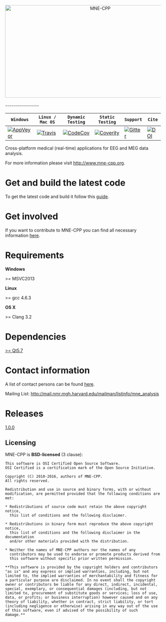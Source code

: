 <div align="center">
  <img src="http://www.mne-cpp.org/wp-content/uploads/2016/06/MNE-CPP_GitHub_Logo.png" width="600" height="300" alt="MNE-CPP"><br><br>
</div>
-----------------

|  **`Windows`**   |  **`Linux / Mac OS`** | **`Dynamic Testing`** |  **`Static Testing`** |  **`Support`** |  **`Cite`** |
|------------------|-----------------------|-----------------------|-----------------------|----------------|-------------|
| [![AppVeyor](https://ci.appveyor.com/api/projects/status/b63nawx8mnmmr9rv?svg=true)](https://ci.appveyor.com/project/chdinh/mne-cpp) | [![Travis](https://api.travis-ci.org/mne-tools/mne-cpp.png?branch=master)](https://travis-ci.org/mne-tools/mne-cpp) | [![CodeCov](https://codecov.io/gh/mne-tools/mne-cpp/branch/master/graph/badge.svg)](https://codecov.io/gh/mne-tools/mne-cpp) | [![Coverity](https://scan.coverity.com/projects/8955/badge.svg)](https://scan.coverity.com/projects/mne-tools-mne-cpp) | [![Gitter](https://badges.gitter.im/mne-tools/mne-cpp.svg)](https://gitter.im/mne-tools/mne-cpp?utm_source=badge&utm_medium=badge&utm_campaign=pr-badge&utm_content=badge) | [![DOI](https://zenodo.org/badge/8729/mne-tools/mne-cpp.svg)](http://dx.doi.org/10.5281/zenodo.17216) |

Cross-platform medical (real-time) applications for EEG and MEG data analysis.

For more information please visit http://www.mne-cpp.org.


Get and build the latest code
=============================

To get the latest code and build it follow this [guide](http://wiki.mne-cpp.org/index.php/Step_by_Step_Setup_Guide). 


Get involved
============

If you want to contribute to MNE-CPP you can find all necessary information [here](http://wiki.mne-cpp.org/index.php/Portal:Contribute).


Requirements
==========

**Windows**

\>= MSVC2013

**Linux**

\>= gcc 4.6.3

**OS X**

\>= Clang 3.2


Dependencies
============

[>= Qt5.7](http://download.qt.io/official_releases/qt/)


Contact information
===================

A list of contact persons can be found [here](http://www.mne-cpp.org/index.php/contact/).

Mailing List: http://mail.nmr.mgh.harvard.edu/mailman/listinfo/mne_analysis


Releases
========

[1.0.0](http://wiki.mne-cpp.org/index.php/ChangeLog)


Licensing
----------

MNE-CPP is **BSD-licensed** (3 clause):

    This software is OSI Certified Open Source Software.
    OSI Certified is a certification mark of the Open Source Initiative.

    Copyright (C) 2010-2016, authors of MNE-CPP.
    All rights reserved.

    Redistribution and use in source and binary forms, with or without
    modification, are permitted provided that the following conditions are met:

    * Redistributions of source code must retain the above copyright notice, 
      this list of conditions and the following disclaimer.

    * Redistributions in binary form must reproduce the above copyright notice,
      this list of conditions and the following disclaimer in the documentation
      and/or other materials provided with the distribution.

    * Neither the names of MNE-CPP authors nor the names of any
      contributors may be used to endorse or promote products derived from
      this software without specific prior written permission.

    **This software is provided by the copyright holders and contributors
    "as is" and any express or implied warranties, including, but not
    limited to, the implied warranties of merchantability and fitness for
    a particular purpose are disclaimed. In no event shall the copyright
    owner or contributors be liable for any direct, indirect, incidental,
    special, exemplary, or consequential damages (including, but not
    limited to, procurement of substitute goods or services; loss of use,
    data, or profits; or business interruption) however caused and on any
    theory of liability, whether in contract, strict liability, or tort
    (including negligence or otherwise) arising in any way out of the use
    of this software, even if advised of the possibility of such
    damage.**
